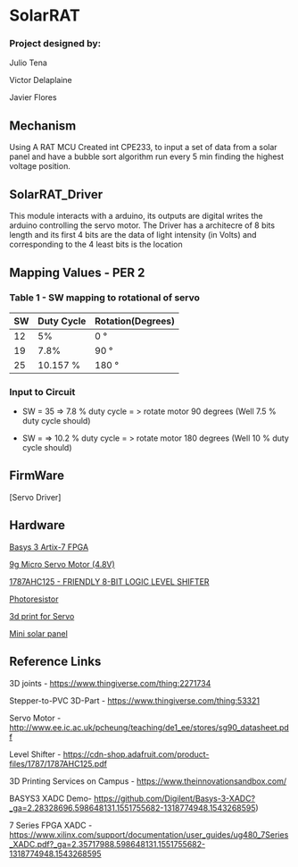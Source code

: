 # SolarRAT

### Project designed by:
Julio Tena

Victor Delaplaine

Javier Flores

## Mechanism
Using A RAT MCU Created int CPE233, to input a set of data from a solar panel and have a bubble sort algorithm run every 5 min finding the highest voltage position.


## SolarRAT_Driver

This module interacts with a arduino, its outputs are digital writes the arduino
controlling the servo motor. The Driver has a architecre of 8 bits length and
its first 4 bits are the data of light intensity (in Volts) and corresponding to
the 4 least bits is the location

## Mapping Values - PER 2 

### Table 1 - SW mapping to rotational of servo
 | SW  | Duty Cycle  | Rotation(Degrees)  | 
 |-----|-------------|--------------------|
 | 12  |     5%      |   0 °              |  
 | 19  |     7.8%    |   90 °             |  
 | 25  |  10.157 %   |   180 °            |  




### Input to Circuit 

* SW = 35 => 7.8 % duty cycle = > rotate motor 90 degrees (Well 7.5 % duty cycle should)

* SW =  => 10.2 % duty cycle = > rotate motor 180 degrees (Well 10 % duty cycle should)

## FirmWare

[Servo Driver]


## Hardware
[Basys 3 Artix-7 FPGA](https://store.digilentinc.com/basys-3-artix-7-fpga-trainer-board-recommended-for-introductory-users/)

[9g Micro Servo Motor (4.8V)](https://www.robotshop.com/en/9g-micro-servo-motor-4-8v.html)

[1787AHC125 - FRIENDLY 8-BIT LOGIC LEVEL SHIFTER](https://www.adafruit.com/product/735)

[Photoresistor](https://www.adafruit.com/product/161)

[3d print for Servo](https://www.thingiverse.com/thing:2271734)

[Mini solar panel](https://www.amazon.com/gp/product/B0736W4HK1/ref=ppx_yo_dt_b_asin_title_o01_s00?ie=UTF8&psc=1)


## Reference Links

3D joints - 
https://www.thingiverse.com/thing:2271734

Stepper-to-PVC 3D-Part - 
https://www.thingiverse.com/thing:53321

Servo Motor - 
http://www.ee.ic.ac.uk/pcheung/teaching/de1_ee/stores/sg90_datasheet.pdf

Level Shifter - 
https://cdn-shop.adafruit.com/product-files/1787/1787AHC125.pdf

3D Printing Services on Campus - 
https://www.theinnovationsandbox.com/

BASYS3 XADC Demo- 
https://github.com/Digilent/Basys-3-XADC?_ga=2.28328696.598648131.1551755682-1318774948.1543268595)

7 Series FPGA XADC - 
https://www.xilinx.com/support/documentation/user_guides/ug480_7Series_XADC.pdf?_ga=2.35717988.598648131.1551755682-1318774948.1543268595

